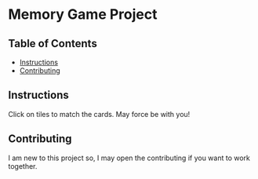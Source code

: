 # Memory Game Project

## Table of Contents

* [Instructions](#instructions)
* [Contributing](#contributing)

## Instructions

Click on tiles to match the cards. May force be with you!

## Contributing

I am new to this project so, I may open the contributing if you want to work together.

